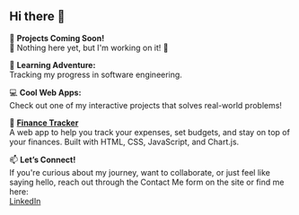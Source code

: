 ## Hi there 👋

🌟 **Projects Coming Soon!**  
🚧 Nothing here yet, but I'm working on it! 🚧

🌱 **Learning Adventure:**  
Tracking my progress in software engineering.

💻 **Cool Web Apps:**  
Check out one of my interactive projects that solves real-world problems!  

🌟 **[Finance Tracker](https://finance-tracker-kappa-neon.vercel.app/)**  
A web app to help you track your expenses, set budgets, and stay on top of your finances. Built with HTML, CSS, JavaScript, and Chart.js.

📫 **Let’s Connect!**  
If you're curious about my journey, want to collaborate, or just feel like saying hello, reach out through the Contact Me form on the site or find me here:  
[LinkedIn](https://www.linkedin.com/in/rachitkulkarni/)
